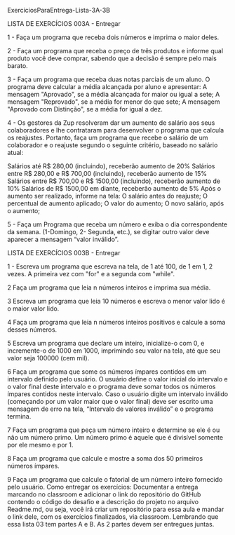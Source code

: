  ExerciciosParaEntrega-Lista-3A-3B

LISTA DE EXERCÍCIOS 003A - Entregar

1 - Faça um programa que receba dois números e imprima o maior deles.

2 - Faça um programa que receba o preço de três produtos e informe qual produto você deve comprar, 
sabendo que a decisão é sempre pelo mais barato.

3 - Faça um programa que receba duas notas parciais de um aluno. O programa deve calcular a média alcançada 
por aluno e apresentar:
A mensagem "Aprovado", se a média alcançada for maior ou igual a sete;
A mensagem "Reprovado", se a média for menor do que sete;
A mensagem "Aprovado com Distinção", se a média for igual a dez.

4 - Os gestores da Zup resolveram dar um aumento de salário aos seus colaboradores e lhe contrataram para desenvolver 
o programa que calcula os reajustes. Portanto, faça um programa que recebe o salário de um colaborador e o reajuste 
segundo o seguinte critério, baseado no salário atual:

Salários até R$ 280,00 (incluindo), receberão aumento de 20%
Salários entre R$ 280,00 e R$ 700,00 (incluindo), receberão aumento de 15%
Salários entre R$ 700,00 e R$ 1500,00 (incluindo), receberão aumento de 10%
Salários de R$ 1500,00 em diante, receberão aumento de 5%
Após o aumento ser realizado, informe na tela:
O salário antes do reajuste;
O percentual de aumento aplicado;
O valor do aumento;
O novo salário, após o aumento;

5 - Faça um Programa que receba um número e exiba o dia correspondente da semana. (1-Domingo, 2- Segunda, etc.), 
se digitar outro valor deve aparecer a mensagem “valor inválido”.


LISTA DE EXERCÍCIOS 003B - Entregar

1 - Escreva um programa que escreva na tela, de 1 até 100, de 1 em 1, 2 vezes. A primeira vez com "for" e a 
segunda com "while".

2 Faça um programa que leia n números inteiros e imprima sua média.

3 Escreva um programa que leia 10 números e escreva o menor valor lido é o maior valor lido.

4 Faça um programa que leia n números inteiros positivos e calcule a soma desses números.

5 Escreva um programa que declare um inteiro, inicialize-o com 0, e incremente-o de 1000 em 1000, imprimindo seu 
valor na tela, até que seu valor seja 100000 (cem mil).

6 Faça um programa que some os números ímpares contidos em um intervalo definido pelo usuário. O usuário define o 
valor inicial do intervalo e o valor final deste intervalo e o programa deve somar todos os números ímpares 
contidos neste intervalo. Caso o usuário digite um intervalo inválido (começando por um valor maior que o valor final) 
deve ser escrito uma mensagem de erro na tela, “Intervalo de valores inválido” e o programa termina.

7 Faça um programa que peça um número inteiro e determine se ele é ou não um número primo. 
Um número primo é aquele que é divisível somente por ele mesmo e por 1.

8 Faça um programa que calcule e mostre a soma dos 50 primeiros números ímpares.

9 Faça um programa que calcule o fatorial de um número inteiro fornecido pelo usuário.
   Como entregar os exercícios:
   Documentar a entrega marcando no classroom e adicionar o link do repositório do GitHub contendo o código do desafio 
e a descrição do projeto no arquivo Readme.md, ou seja, você irá criar um repositório para essa aula e mandar o 
link dele, com os exercícios finalizados, via classroom.
   Lembrando que essa lista 03 tem partes A e B. As 2 partes devem ser entregues juntas.